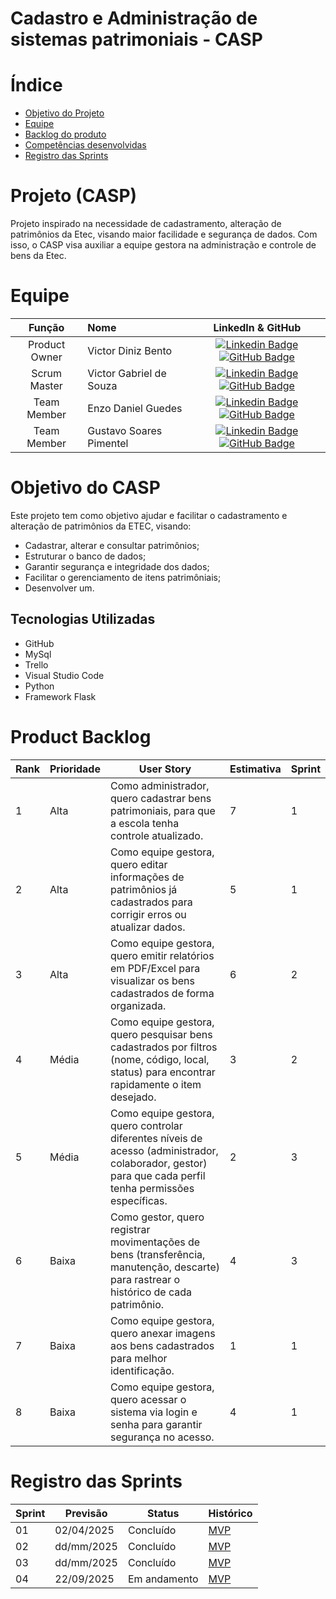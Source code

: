 # Cadastro e Administração de sistemas patrimoniais - CASP
 
# Índice
* [Objetivo do Projeto](#objetivo-do-projeto)
* [Equipe](#Equipe)
* [Backlog do produto](#Product-Backlog)
* [Competências desenvolvidas](#competências-desenvolvidas)
* [Registro das Sprints](#Registro-das-Sprints)


# Projeto (CASP) 
Projeto inspirado na necessidade de cadastramento, alteração de patrimônios da Etec, visando maior facilidade e segurança de dados. Com isso, o CASP visa auxiliar a equipe gestora na administração e controle de bens da Etec.


# Equipe
|    Função     | Nome                                  |                                                                                                                                                      LinkedIn & GitHub                                                                                                                                                      |
| :-----------: | :------------------------------------ | :-------------------------------------------------------------------------------------------------------------------------------------------------------------------------------------------------------------------------------------------------------------------------------------------------------------------------: |
| Product Owner |   Victor Diniz Bento      |     [![Linkedin Badge](https://img.shields.io/badge/Linkedin-blue?style=flat-square&logo=Linkedin&logoColor=white)](https://www.linkedin.com/in/) [![GitHub Badge](https://img.shields.io/badge/GitHub-111217?style=flat-square&logo=github&logoColor=white)](https://github.com/VictorDnzb)              |
| Scrum Master  | Victor Gabriel de Souza |      [![Linkedin Badge](https://img.shields.io/badge/Linkedin-blue?style=flat-square&logo=Linkedin&logoColor=white)](https://www.linkedin.com/in/) [![GitHub Badge](https://img.shields.io/badge/GitHub-111217?style=flat-square&logo=github&logoColor=white)](https://github.com/)     |
| Team Member   | Enzo Daniel Guedes |         [![Linkedin Badge](https://img.shields.io/badge/Linkedin-blue?style=flat-square&logo=Linkedin&logoColor=white)](https://www.linkedin.com/in/) [![GitHub Badge](https://img.shields.io/badge/GitHub-111217?style=flat-square&logo=github&logoColor=white)](https://github.com/Enzo-Dan)        |
|  Team Member  | Gustavo Soares Pimentel |         [![Linkedin Badge](https://img.shields.io/badge/Linkedin-blue?style=flat-square&logo=Linkedin&logoColor=white)](https://www.linkedin.com/in/) [![GitHub Badge](https://img.shields.io/badge/GitHub-111217?style=flat-square&logo=github&logoColor=white)](https://github.com/)        |



# Objetivo do CASP
Este projeto tem como objetivo ajudar e facilitar o cadastramento e alteração de patrimônios da ETEC, visando:
* Cadastrar, alterar e consultar patrimônios;
* Estruturar o banco de dados;
* Garantir segurança e integridade dos dados;
* Facilitar o gerenciamento de itens patrimôniais;
* Desenvolver um.


## Tecnologias Utilizadas

* GitHub
* MySql
* Trello
* Visual Studio Code
* Python
* Framework Flask


# Product Backlog

| Rank | Prioridade | User Story                                                                                                                                              | Estimativa | Sprint |
|------|------------|---------------------------------------------------------------------------------------------------------------------------------------------------------|------------|--------|
| 1    | Alta       | Como administrador, quero cadastrar bens patrimoniais, para que a escola tenha controle atualizado.                                                      | 7          | 1      |
| 2    | Alta       | Como equipe gestora, quero editar informações de patrimônios já cadastrados para corrigir erros ou atualizar dados.                                      | 5          | 1      |
| 3    | Alta       | Como equipe gestora, quero emitir relatórios em PDF/Excel para visualizar os bens cadastrados de forma organizada.                                       | 6          | 2      |
| 4    | Média      | Como equipe gestora, quero pesquisar bens cadastrados por filtros (nome, código, local, status) para encontrar rapidamente o item desejado.              | 3          | 2      |
| 5    | Média      | Como equipe gestora, quero controlar diferentes níveis de acesso (administrador, colaborador, gestor) para que cada perfil tenha permissões específicas. | 2          | 3      |
| 6    | Baixa      | Como gestor, quero registrar movimentações de bens (transferência, manutenção, descarte) para rastrear o histórico de cada patrimônio.                   | 4          | 3      |
| 7    | Baixa      | Como equipe gestora, quero anexar imagens aos bens cadastrados para melhor identificação.                                                                | 1          | 1      |
| 8    | Baixa      | Como equipe gestora, quero acessar o sistema via login e senha para garantir segurança no acesso.                                                        | 4          | 1      |





  
# Registro das Sprints

| Sprint            | Previsão   | Status   | Histórico |
|-------------------|------------|----------|-----------|
| 01                | 02/04/2025 | Concluído| [MVP](MVP/sp1.md)  |
| 02                | dd/mm/2025 | Concluído| [MVP](MVP/sp2.md)  |
| 03                | dd/mm/2025 | Concluído| [MVP](MVP/sp3.md)  |
| 04                | 22/09/2025 | Em andamento | [MVP](MVP./sp4.md)  |

